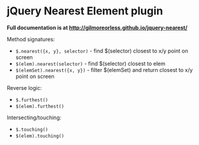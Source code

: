 jQuery Nearest Element plugin
======

**Full documentation is at <http://gilmoreorless.github.io/jquery-nearest/>**

Method signatures:

 * `$.nearest({x, y}, selector)` - find $(selector) closest to x/y point on screen
 * `$(elem).nearest(selector)` - find $(selector) closest to elem
 * `$(elemSet).nearest({x, y})` - filter $(elemSet) and return closest to x/y point on screen

Reverse logic:

 * `$.furthest()`
 * `$(elem).furthest()`

Intersecting/touching:

 * `$.touching()`
 * `$(elem).touching()`
